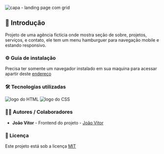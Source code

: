 ![capa - landing page com grid](https://github.com/JoaoVitor2004/landing-page-com-grid-agencia-xyz/assets/143558833/c05574b0-cf98-45e2-a0b5-9acae0bd3df2)

## 🎯 Introdução

Projeto de uma agência ficticia onde mostra seção de sobre, projetos, serviços, e contato, ele tem um menu hamburguer para navegação mobile e estando responsivo.

### ⚙ Guia de instalação

Precisa ter somente um navegador instalado em sua maquina para acessar apartir deste [endereço](https://JoaoVitor2004.github.io/landing-page-com-grid-agencia-xyz)

### 🛠 Tecnologias utilizadas

<div>
  <img src="https://img.shields.io/badge/HTML5-E34F26?style=for-the-badge&logo=html5&logoColor=white" alt="logo do HTML">
  <img src="https://img.shields.io/badge/CSS3-1572B6?style=for-the-badge&logo=css3&logoColor=white" alt="logo do CSS">
</div>

### 👨‍💻 Autores / Colaboradores

- **João Vitor** - Frontend do projeto - [João Vitor](https://www.linkedin.com/in/joão-vitor-souzaa)

### 📃 Licença

Este projeto está sob a licença [MIT]()
